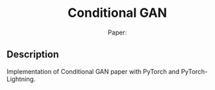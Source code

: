 <div align="center">    
 
# Conditional GAN    
Paper: []()
</div>

## Description

Implementation of Conditional GAN paper with PyTorch and PyTorch-Lightning.